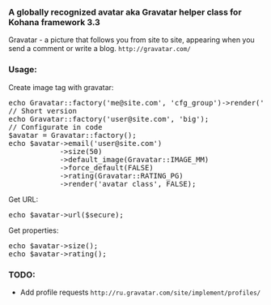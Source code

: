 ### A globally recognized avatar aka Gravatar helper class for Kohana framework 3.3
Gravatar - a picture that follows you from site to site, 
appearing when you send a comment or write a blog. `http://gravatar.com/`

### Usage:
Create image tag with gravatar:
<pre>
echo Gravatar::factory('me@site.com', 'cfg_group')->render('img_class_attr', $secure);
// Short version
echo Gravatar::factory('user@site.com', 'big');
// Configurate in code
$avatar = Gravatar::factory();
echo $avatar->email('user@site.com')
			->size(50)
			->default_image(Gravatar::IMAGE_MM)
			->force_default(FALSE)
			->rating(Gravatar::RATING_PG)
			->render('avatar_class', FALSE);
</pre>
Get URL:
<pre>
echo $avatar->url($secure);
</pre>
Get properties:
<pre>
echo $avatar->size();
echo $avatar->rating();
</pre>

### TODO:
- Add profile requests `http://ru.gravatar.com/site/implement/profiles/`
